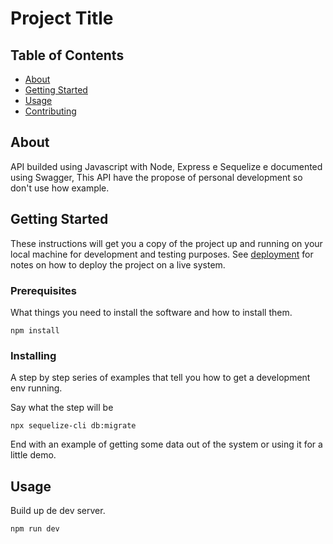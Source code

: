 # Project Title

## Table of Contents

- [About](#about)
- [Getting Started](#getting_started)
- [Usage](#usage)
- [Contributing](../CONTRIBUTING.md)

## About <a name = "about"></a>

API builded using Javascript with Node, Express e Sequelize e documented using Swagger, This API have the propose of personal development so don't use how example.

## Getting Started <a name = "getting_started"></a>

These instructions will get you a copy of the project up and running on your local machine for development and testing purposes. See [deployment](#deployment) for notes on how to deploy the project on a live system.

### Prerequisites

What things you need to install the software and how to install them.

```
npm install
```

### Installing

A step by step series of examples that tell you how to get a development env running.

Say what the step will be

```
npx sequelize-cli db:migrate
```


End with an example of getting some data out of the system or using it for a little demo.

## Usage <a name = "usage"></a>

Build up de dev server.
```
npm run dev
```